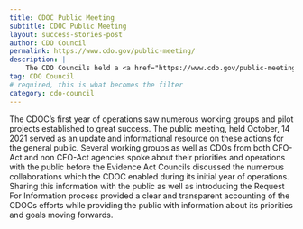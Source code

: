 ```yaml
---
title: CDOC Public Meeting
subtitle: CDOC Public Meeting
layout: success-stories-post
author: CDO Council
permalink: https://www.cdo.gov/public-meeting/
description: |
    The CDO Councils held a <a href="https://www.cdo.gov/public-meeting/">public meeting</a> in 2021 to share information on its priorities and accomplishments. A number of agencies shared information about their data actions and the Evidence Act Councils discussed collaborative efforts in the Federal data space. The Council also introduced a Request for Information. A summary of comments is available here.
tag: CDO Council
# required, this is what becomes the filter
category: cdo-council
---
```


The CDOC’s first year of operations saw numerous working groups and pilot projects established to great success. The public meeting, held October, 14 2021 served as an update and informational resource on these actions for the general public. Several working groups as well as CDOs from both CFO-Act and non CFO-Act agencies spoke about their priorities and operations with the public before the Evidence Act Councils discussed the numerous collaborations which the CDOC enabled during its initial year of operations. Sharing this information with the public as well as introducing the Request For Information process provided a clear and transparent accounting of the CDOCs efforts while providing the public with information about its priorities and goals moving forwards.